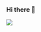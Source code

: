 ### Hi there 👋


<a href="https://lookup.guru/293938218141876225" target="_blank" rel="nofollow" aria-label=" El enlace se abrirá en una pestaña nueva"> <img src="https://dcbadge.vercel.app/api/shield/293938218141876225" />

<!--
**aleelpalmero/aleelpalmero** is a ✨ _special_ ✨ repository because its `README.md` (this file) appears on your GitHub profile.

Here are some ideas to get you started:

- 🔭 I’m currently working on ...
- 🌱 I’m currently learning ...
- 👯 I’m looking to collaborate on ...
- 🤔 I’m looking for help with ...
- 💬 Ask me about ...
- 📫 How to reach me: ...
- 😄 Pronouns: ...
- ⚡ Fun fact: ...
-->
